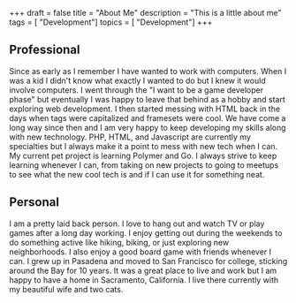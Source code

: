 +++
draft = false
title = "About Me"
description = "This is a little about me"
tags        = [ "Development"]
topics      = [ "Development"]
+++

## Professional

Since as early as I remember I have wanted to work with computers. When I was a kid I didn't know what exactly I wanted to do but I knew it would involve computers. I went through the "I want to be a game developer phase" but eventually I was happy to leave that behind as a hobby and start exploring web development. I then started messing with HTML back in the days when tags were capitalized and framesets were cool. We have come a long way since then and I am very happy to keep developing my skills along with new technology. PHP, HTML, and Javascript are currently my specialties but I always make it a point to mess with new tech when I can. My current pet project is learning Polymer and Go. I always strive to keep learning whenever I can, from taking on new projects to going to meetups to see what the new cool tech is and if I can use it for something neat.

## Personal

I am a pretty laid back person. I love to hang out and watch TV or play games after a long day working. I enjoy getting out during the weekends to do something active like hiking, biking, or just exploring new neighborhoods. I also enjoy a good board game with friends whenever I can. I grew up in Pasadena and moved to San Francisco for college, sticking around the Bay for 10 years. It was a great place to live and work but I am happy to have a home in Sacramento, California. I live there currently with my beautiful wife and two cats.
